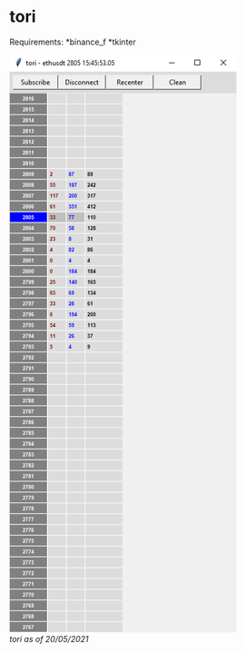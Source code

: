 # tori

Requirements:
  *binance_f
  *tkinter

![tori as of 20/05/2021](https://raw.githubusercontent.com/AidenH/tori/main/img/5-20-21-tori.png)  
*tori as of 20/05/2021*
